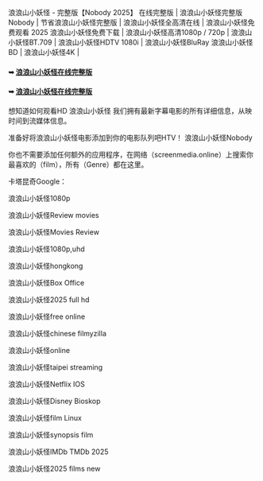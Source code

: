浪浪山小妖怪 - 完整版【Nobody 2͏͏͏͏͏͏͏0͏͏͏͏͏͏͏2͏͏͏͏͏͏͏5͏͏͏͏͏͏͏】 在线完整版 | 浪浪山小妖怪完整版 Nobody | 节省浪浪山小妖怪完整版 | 浪浪山小妖怪全高清在线 | 浪浪山小妖怪免费观看 2͏͏͏͏͏͏͏0͏͏͏͏͏͏͏2͏͏͏͏͏͏͏5͏͏͏͏͏͏͏ 浪浪山小妖怪免费下载 | 浪浪山小妖怪高清1͏͏͏͏͏͏͏͏0͏͏͏͏͏͏͏͏8͏͏͏͏͏͏͏͏0͏͏͏͏͏͏͏͏p͏͏͏͏͏͏͏͏ / 7͏͏͏͏͏͏͏͏2͏͏͏͏͏͏͏͏0͏͏͏͏͏͏͏͏p͏͏͏͏͏͏͏͏ | 浪浪山小妖怪B͏͏͏͏͏͏͏͏T͏͏͏͏͏͏͏͏.7͏͏͏͏͏͏͏͏0͏͏͏͏͏͏͏͏9͏͏͏͏͏͏͏͏ | 浪浪山小妖怪H͏͏͏͏͏͏͏͏D͏͏͏͏͏͏͏͏T͏͏͏͏͏͏͏͏V͏͏͏͏͏͏͏͏ 1͏͏͏͏͏͏͏͏0͏͏͏͏͏͏͏͏8͏͏͏͏͏͏͏͏0͏͏͏͏͏͏͏͏i͏͏͏͏͏͏͏͏ | 浪浪山小妖怪B͏͏͏͏͏͏͏͏l͏͏͏͏͏͏͏͏u͏͏͏͏͏͏͏͏R͏͏͏͏͏͏͏͏a͏͏͏͏͏͏͏͏y͏͏͏͏͏͏͏͏ 浪浪山小妖怪B͏͏͏͏͏͏͏͏D͏͏͏͏͏͏͏͏ | 浪浪山小妖怪4͏͏͏͏͏͏͏͏K͏͏͏͏͏͏͏͏ |

#### ➥ [浪浪山小妖怪在线完整版](https://y2b.es/raQs8g)

#### ➥ [浪浪山小妖怪在线完整版](https://y2b.es/raQs8g)

想知道如何观看H͏͏͏͏͏D͏͏͏͏͏ 浪浪山小妖怪 我们拥有最新字幕电影的所有详细信息，从映时间到流媒体信息。

准备好将浪浪山小妖怪电影添加到你的电影队列吧H͏T͏͏͏͏͏͏͏V͏͏͏͏͏͏͏！ 浪浪山小妖怪Nobody

你也不需要添加任何额外的应用程序，在网络（screenmedia.online͏͏͏͏͏）上搜索你最喜欢的（f͏͏͏͏͏͏͏͏͏͏͏i͏͏͏͏͏͏͏͏͏͏͏l͏͏͏͏͏͏͏͏͏͏͏m͏͏͏͏͏͏͏͏͏͏͏），所有（G͏͏͏͏͏͏͏͏͏͏͏e͏͏͏͏͏͏͏͏͏͏͏n͏͏͏͏͏͏͏͏͏͏͏r͏͏͏͏͏͏͏͏͏͏͏e͏͏͏͏͏͏͏͏͏͏͏）都在这里。

卡塔昆奇G͏͏͏͏͏͏͏͏͏͏͏o͏͏͏͏͏͏͏͏͏͏͏o͏͏͏͏͏͏͏͏͏͏͏g͏͏͏͏͏͏͏͏͏͏͏l͏͏͏͏͏͏͏͏͏͏͏e͏͏͏͏͏͏͏͏͏͏͏：

浪浪山小妖怪1͏͏͏͏͏͏0͏͏͏͏͏͏8͏͏͏͏͏͏0͏͏͏͏͏͏p͏͏͏͏͏͏

浪浪山小妖怪R͏͏͏͏͏͏͏͏͏͏͏͏e͏͏͏͏͏͏͏͏͏͏͏͏v͏͏͏͏͏͏͏͏͏͏͏͏i͏͏͏͏͏͏͏͏͏͏͏͏e͏͏͏͏͏͏͏͏͏͏͏͏w͏͏͏͏͏͏͏͏͏͏͏͏ m͏͏͏͏͏͏͏͏o͏͏͏͏͏͏͏͏v͏͏͏͏͏͏͏͏i͏͏͏͏͏͏͏͏e͏͏͏͏͏͏͏͏s͏͏͏͏͏͏

浪浪山小妖怪M͏͏͏͏͏͏͏͏͏͏͏͏o͏͏͏͏͏͏͏͏͏͏͏͏v͏͏͏͏͏͏͏͏͏͏͏͏i͏͏͏͏͏͏͏͏͏͏͏͏e͏͏͏͏͏͏͏͏͏͏͏s͏͏͏͏͏͏͏ R͏͏͏͏͏͏͏͏͏͏͏͏e͏͏͏͏͏͏͏͏͏͏͏͏v͏͏͏͏͏͏͏͏͏͏͏͏i͏͏͏͏͏͏͏͏͏͏͏͏e͏͏͏͏͏͏͏͏͏͏͏͏w͏͏͏͏͏͏͏͏͏͏͏͏

浪浪山小妖怪1͏͏͏͏͏͏͏0͏͏͏͏͏͏͏8͏͏͏͏͏͏͏0͏͏͏͏͏͏͏p͏͏͏͏͏͏͏,u͏͏͏͏͏͏h͏͏͏͏͏͏d͏͏͏͏͏͏

浪浪山小妖怪h͏͏͏͏͏͏͏o͏͏͏͏͏͏͏n͏͏͏͏͏͏͏g͏͏͏͏͏͏͏k͏͏͏͏͏͏͏o͏͏͏͏͏͏͏n͏͏͏͏͏͏͏g͏͏͏͏͏͏͏

浪浪山小妖怪B͏͏͏͏͏͏͏͏͏͏͏͏o͏͏͏͏͏͏͏͏͏͏͏͏x͏͏͏͏͏͏͏͏͏͏͏͏ O͏͏͏͏͏͏f͏͏͏͏͏͏f͏͏͏͏͏͏i͏͏͏͏͏͏c͏͏͏͏͏͏e͏͏͏͏͏͏

浪浪山小妖怪2͏͏͏͏͏͏͏͏0͏͏͏͏͏͏͏͏2͏͏͏͏͏͏͏͏5͏͏͏͏͏͏͏͏ f͏͏͏͏͏͏u͏͏͏͏͏͏l͏͏͏͏͏͏l͏͏͏͏͏͏ h͏͏͏͏͏͏d͏͏͏͏͏͏

浪浪山小妖怪f͏͏͏͏͏͏͏r͏͏͏͏͏͏͏e͏͏͏͏͏͏͏e͏͏͏͏͏͏͏ o͏͏͏͏͏͏n͏͏͏͏͏͏l͏͏͏͏͏͏i͏͏͏͏͏͏n͏͏͏͏͏͏e͏͏͏͏͏͏

浪浪山小妖怪c͏͏͏͏͏͏͏h͏͏͏͏͏͏͏i͏͏͏͏͏͏͏n͏͏͏͏͏͏͏e͏͏͏͏͏͏͏s͏͏͏͏͏͏͏e͏͏͏͏͏͏͏ f͏͏͏͏͏͏i͏͏͏͏͏͏l͏͏͏͏͏͏m͏͏͏͏͏͏y͏͏͏͏͏͏z͏͏͏͏͏͏i͏͏͏͏͏͏l͏͏͏͏͏͏l͏͏͏͏͏͏a͏͏͏͏͏͏

浪浪山小妖怪o͏͏͏͏͏͏͏͏n͏͏͏͏͏͏͏͏l͏͏͏͏͏͏͏͏i͏͏͏͏͏͏͏͏n͏͏͏͏͏͏͏͏e͏͏͏͏͏͏͏͏

浪浪山小妖怪t͏͏͏͏͏͏͏a͏͏͏͏͏͏͏i͏͏͏͏͏͏͏p͏͏͏͏͏͏͏e͏͏͏͏͏͏͏i͏͏͏͏͏͏͏ s͏͏͏͏͏͏t͏͏͏͏͏͏r͏͏͏͏͏͏e͏͏͏͏͏͏a͏͏͏͏͏͏m͏͏͏͏͏͏i͏͏͏͏͏͏n͏͏͏͏͏͏g͏͏͏͏͏͏

浪浪山小妖怪N͏͏͏͏͏͏͏͏͏e͏͏͏͏͏͏͏͏͏t͏͏͏͏͏͏͏͏͏f͏͏͏͏͏͏͏͏͏l͏͏͏͏͏͏͏͏͏i͏͏͏͏͏͏͏͏͏x͏͏͏͏͏͏͏͏͏ I͏͏͏͏O͏͏͏͏S͏͏͏͏

浪浪山小妖怪D͏͏͏͏͏͏͏͏͏i͏͏͏͏͏͏͏͏͏s͏͏͏͏͏͏͏͏͏n͏͏͏͏͏͏͏͏͏e͏͏͏͏͏͏͏͏͏y͏͏͏͏͏͏͏͏͏ B͏͏͏͏i͏͏͏͏o͏͏͏͏s͏͏͏͏k͏͏͏͏o͏͏͏͏p͏͏͏͏

浪浪山小妖怪f͏͏͏͏͏͏͏͏͏͏͏i͏͏͏͏͏͏͏͏͏͏͏l͏͏͏͏͏͏͏͏͏͏͏m͏͏͏͏͏͏͏͏͏͏͏ L͏͏͏͏i͏͏͏͏n͏͏͏͏u͏͏͏͏x͏͏͏͏

浪浪山小妖怪s͏͏͏͏͏͏͏͏͏͏͏y͏͏͏͏͏͏͏͏͏͏͏n͏͏͏͏͏͏͏͏͏͏͏o͏͏͏͏͏͏͏͏͏͏͏p͏͏͏͏͏͏͏͏͏͏͏s͏͏͏͏͏͏͏͏͏͏͏i͏͏͏͏͏͏͏͏͏͏͏s͏͏͏͏͏͏͏͏͏͏͏ f͏͏͏͏i͏͏͏͏l͏͏͏͏m͏͏͏͏

浪浪山小妖怪I͏͏͏͏͏M͏͏͏͏͏D͏͏͏͏͏b͏͏͏͏͏ T͏͏͏͏M͏͏͏͏D͏͏͏͏b͏͏͏͏ 2͏͏͏͏0͏͏͏͏2͏͏͏͏5͏͏͏͏

浪浪山小妖怪2͏͏͏͏͏͏͏͏͏0͏͏͏͏͏͏͏͏͏2͏͏͏͏͏͏͏͏͏5͏͏͏͏͏͏͏͏͏ f͏͏i͏͏l͏͏m͏͏s͏͏ n͏͏e͏͏w͏͏
